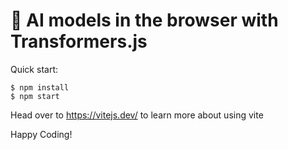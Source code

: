 # 🤗 AI models in the browser with Transformers.js

Quick start:

```
$ npm install
$ npm start
```

Head over to https://vitejs.dev/ to learn more about using vite

Happy Coding!
